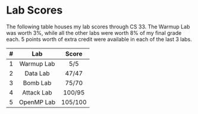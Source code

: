 # Lab Scores

The following table houses my lab scores through CS 33. The Warmup Lab was worth 3%, while all the other labs were worth 8% of my final grade each. 5 points worth of extra credit were available in each of the last 3 labs.

| **#** | **Lab**    | **Score** |
|:-----:|:----------:|:---------:|
| 1     | Warmup Lab | 5/5       |
| 2     | Data Lab   | 47/47     |
| 3     | Bomb Lab   | 75/70     |
| 4     | Attack Lab | 100/95    |
| 5     | OpenMP Lab | 105/100   |
